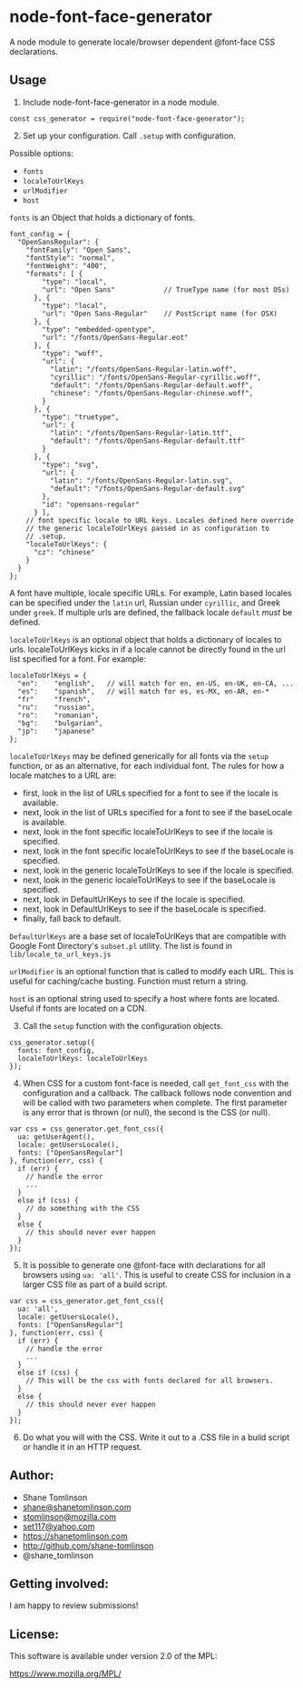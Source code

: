 # node-font-face-generator
A node module to generate locale/browser dependent @font-face CSS declarations.

## Usage
1. Include node-font-face-generator in a node module.
```
const css_generator = require("node-font-face-generator");
```

2. Set up your configuration.
Call `.setup` with configuration.

Possible options:
  * `fonts`
  * `localeToUrlKeys`
  * `urlModifier`
  * `host`

`fonts` is an Object that holds a dictionary of fonts.
```
font_config = {
  "OpenSansRegular": {
    "fontFamily": "Open Sans",
    "fontStyle": "normal",
    "fontWeight": "400",
    "formats": [ {
        "type": "local",
        "url": "Open Sans"            // TrueType name (for most OSs)
      }, {
        "type": "local",
        "url": "Open Sans-Regular"    // PostScript name (for OSX)
      }, {
        "type": "embedded-opentype",
        "url": "/fonts/OpenSans-Regular.eot"
      }, {
        "type": "woff",
        "url": {
          "latin": "/fonts/OpenSans-Regular-latin.woff",
          "cyrillic": "/fonts/OpenSans-Regular-cyrillic.woff",
          "default": "/fonts/OpenSans-Regular-default.woff",
          "chinese": "/fonts/OpenSans-Regular-chinese.woff",
        }
      }, {
        "type": "truetype",
        "url": {
          "latin": "/fonts/OpenSans-Regular-latin.ttf",
          "default": "/fonts/OpenSans-Regular-default.ttf"
        }
      }, {
        "type": "svg",
        "url": {
          "latin": "/fonts/OpenSans-Regular-latin.svg",
          "default": "/fonts/OpenSans-Regular-default.svg"
        },
        "id": "opensans-regular"
      } ],
    // font specific locale to URL keys. Locales defined here override
    // the generic localeToUrlKeys passed in as configuration to
    // .setup.
    "localeToUrlKeys": {
      "cz": "chinese"
    }
  }
};
```

A font have multiple, locale specific URLs. For example, Latin based locales can be specified under the `latin` url, Russian under `cyrillic`, and Greek under `greek`. If multiple urls are defined, the fallback locale `default` *must* be defined.

`localeToUrlKeys` is an optional object that holds a dictionary of locales to urls. localeToUrlKeys kicks in if a locale cannot be directly found in the url list specified for a font. For example:

```
localeToUrlKeys = {
  "en":    "english",   // will match for en, en-US, en-UK, en-CA, ...
  "es":    "spanish",   // will match for es, es-MX, en-AR, en-*
  "fr"     "french",
  "ru":    "russian",
  "ro":    "romanian",
  "bg":    "bulgarian",
  "jp":    "japanese"
};
```

`localeToUrlKeys` may be defined generically for all fonts via the `setup` function, or as an alternative, for each individual font. The rules for how a locale matches to a URL are:

* first, look in the list of URLs specified for a font to see if the locale is available.
* next, look in the list of URLs specified for a font to see if the baseLocale is available.
* next, look in the font specific localeToUrlKeys to see if the locale is specified.
* next, look in the font specific localeToUrlKeys to see if the baseLocale is specified.
* next, look in the generic localeToUrlKeys to see if the locale is specified.
* next, look in the generic localeToUrlKeys to see if the baseLocale is specified.
* next, look in DefaultUrlKeys to see if the locale is specified.
* next, look in DefaultUrlKeys to see if the baseLocale is specified.
* finally, fall back to default.

`DefaultUrlKeys` are a base set of localeToUrlKeys that are compatible with Google Font Directory's `subset.pl` utility. The list is found in `lib/locale_to_url_keys.js`

`urlModifier` is an optional function that is called to modify each URL. This is useful for caching/cache busting. Function must return a string.

`host` is an optional string used to specify a host where fonts are located. Useful if fonts are located on a CDN.

3. Call the `setup` function with the configuration objects.
```
css_generator.setup({
  fonts: font_config,
  localeToUrlKeys: localeToUrlKeys
});
```

4. When CSS for a custom font-face is needed, call `get_font_css` with the
   configuration and a callback. The callback follows node convention and will
   be called with two parameters when complete. The first parameter is any
   error that is thrown (or null), the second is the CSS (or null).
```
var css = css_generator.get_font_css({
  ua: getUserAgent(),
  locale: getUsersLocale(),
  fonts: ["OpenSansRegular"]
}, function(err, css) {
  if (err) {
    // handle the error
    ...
  }
  else if (css) {
    // do something with the CSS
  }
  else {
    // this should never ever happen
  }
});
```

5. It is possible to generate one @font-face with declarations for all
   browsers using `ua: 'all'`. This is useful to create CSS for inclusion
   in a larger CSS file as part of a build script.
```
var css = css_generator.get_font_css({
  ua: 'all',
  locale: getUsersLocale(),
  fonts: ["OpenSansRegular"]
}, function(err, css) {
  if (err) {
    // handle the error
    ...
  }
  else if (css) {
    // This will be the css with fonts declared for all browsers.
  }
  else {
    // this should never ever happen
  }
});
```

6. Do what you will with the CSS. Write it out to a .CSS file in a build script or handle it in an HTTP request.

## Author:
* Shane Tomlinson
* shane@shanetomlinson.com
* stomlinson@mozilla.com
* set117@yahoo.com
* https://shanetomlinson.com
* http://github.com/shane-tomlinson
* @shane_tomlinson

## Getting involved:
I am happy to review submissions!

## License:
This software is available under version 2.0 of the MPL:

  https://www.mozilla.org/MPL/


